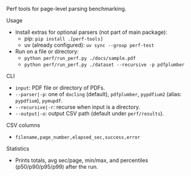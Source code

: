 Perf tools for page-level parsing benchmarking.

Usage
- Install extras for optional parsers (not part of main package):
  - pip: `pip install .[perf-tools]`
  - uv (already configured): `uv sync --group perf-test`
- Run on a file or directory:
  - `python perf/run_perf.py ./docs/sample.pdf`
  - `python perf/run_perf.py ./dataset --recursive -p pdfplumber`

CLI
- `input`: PDF file or directory of PDFs.
- `--parser|-p`: one of `docling` (default), `pdfplumber`, `pypdfium2` (alias: `pypdfium`), `pymupdf`.
- `--recursive|-r`: recurse when input is a directory.
- `--output|-o`: output CSV path (default under `perf/results`).

CSV columns
- `filename,page_number,elapsed_sec,success,error`

Statistics
- Prints totals, avg sec/page, min/max, and percentiles (p50/p90/p95/p99) after the run.

